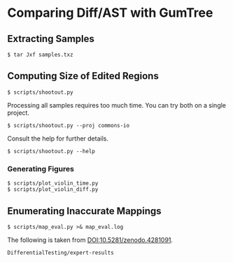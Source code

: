 # Comparing Diff/AST with GumTree

## Extracting Samples
```
$ tar Jxf samples.txz
```

## Computing Size of Edited Regions
```
$ scripts/shootout.py
```

Processing all samples requires too much time. You can try both on a single project.
```
$ scripts/shootout.py --proj commons-io
```

Consult the help for further details.
```
$ scripts/shootout.py --help
```

### Generating Figures
```
$ scripts/plot_violin_time.py
$ scripts/plot_violin_diff.py
```

## Enumerating Inaccurate Mappings

```
$ scripts/map_eval.py >& map_eval.log
```

The following is taken from [DOI:10.5281/zenodo.4281091](https://doi.org/10.5281/zenodo.4281091).
```
DifferentialTesting/expert-results
```
